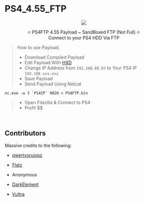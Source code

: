 # PS4_4.55_FTP

<p align="center">
<img src="https://t3.ftcdn.net/jpg/01/34/59/48/240_F_134594800_0O4VQC8EO7apgQu6h7DmekMJeX6DGtE7.jpg">
</p>
<p align="center">
🔥 PS4FTP 4.55 Payload ~ SandBoxed FTP (Not Full) 🔥
  <br>
  Connect to your PS4 HDD Via FTP
  
  > How to use Payload.
> - Download Compiled Payload
> - Edit Payload With [HXD](https://mh-nexus.de/en/hxd/)
> - Change IP Address from ``` 192.168.88.87 ``` to Your PS4 IP ``` 192.168.xxx.xxx ```
> - Save Payload
> - Send Payload Using Netcat
```
nc.exe -w 3 `PS4IP` 9020 < PS4FTP.bin
```
> - Open Filezilla & Connect to PS4
> - Profit $$
  <br>
</p>

## Contributors
Massive credits to the following:

- [qwertyoruiopz](https://twitter.com/qwertyoruiopz)
- [Flatz](https://twitter.com/flat_z)
- Anonymous

- [DarkElement](https://twitter.com/zordon605)
- [Vultra](https://twitter.com/C0rpVultra)
